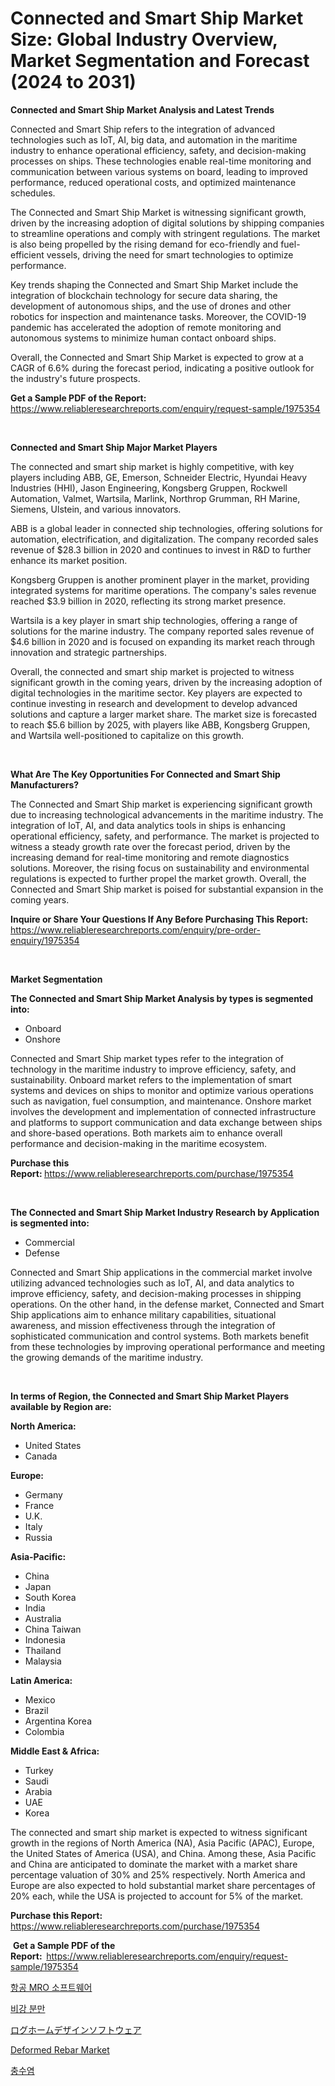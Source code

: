 <p><h1>Connected and Smart Ship Market Size: Global Industry Overview, Market Segmentation and Forecast (2024 to 2031)</h1></p><p><strong>Connected and Smart Ship Market Analysis and Latest Trends</strong></p>
<p><p>Connected and Smart Ship refers to the integration of advanced technologies such as IoT, AI, big data, and automation in the maritime industry to enhance operational efficiency, safety, and decision-making processes on ships. These technologies enable real-time monitoring and communication between various systems on board, leading to improved performance, reduced operational costs, and optimized maintenance schedules.</p><p>The Connected and Smart Ship Market is witnessing significant growth, driven by the increasing adoption of digital solutions by shipping companies to streamline operations and comply with stringent regulations. The market is also being propelled by the rising demand for eco-friendly and fuel-efficient vessels, driving the need for smart technologies to optimize performance.</p><p>Key trends shaping the Connected and Smart Ship Market include the integration of blockchain technology for secure data sharing, the development of autonomous ships, and the use of drones and other robotics for inspection and maintenance tasks. Moreover, the COVID-19 pandemic has accelerated the adoption of remote monitoring and autonomous systems to minimize human contact onboard ships.</p><p>Overall, the Connected and Smart Ship Market is expected to grow at a CAGR of 6.6% during the forecast period, indicating a positive outlook for the industry's future prospects.</p></p>
<p><strong>Get a Sample PDF of the Report:&nbsp;</strong> <a href="https://www.reliableresearchreports.com/enquiry/request-sample/1975354">https://www.reliableresearchreports.com/enquiry/request-sample/1975354</a></p>
<p>&nbsp;</p>
<p><strong>Connected and Smart Ship Major Market Players</strong></p>
<p><p>The connected and smart ship market is highly competitive, with key players including ABB, GE, Emerson, Schneider Electric, Hyundai Heavy Industries (HHI), Jason Engineering, Kongsberg Gruppen, Rockwell Automation, Valmet, Wartsila, Marlink, Northrop Grumman, RH Marine, Siemens, Ulstein, and various innovators.</p><p>ABB is a global leader in connected ship technologies, offering solutions for automation, electrification, and digitalization. The company recorded sales revenue of $28.3 billion in 2020 and continues to invest in R&D to further enhance its market position.</p><p>Kongsberg Gruppen is another prominent player in the market, providing integrated systems for maritime operations. The company's sales revenue reached $3.9 billion in 2020, reflecting its strong market presence.</p><p>Wartsila is a key player in smart ship technologies, offering a range of solutions for the marine industry. The company reported sales revenue of $4.6 billion in 2020 and is focused on expanding its market reach through innovation and strategic partnerships.</p><p>Overall, the connected and smart ship market is projected to witness significant growth in the coming years, driven by the increasing adoption of digital technologies in the maritime sector. Key players are expected to continue investing in research and development to develop advanced solutions and capture a larger market share. The market size is forecasted to reach $5.6 billion by 2025, with players like ABB, Kongsberg Gruppen, and Wartsila well-positioned to capitalize on this growth.</p></p>
<p>&nbsp;</p>
<p><strong>What Are The Key Opportunities For Connected and Smart Ship Manufacturers?</strong></p>
<p><p>The Connected and Smart Ship market is experiencing significant growth due to increasing technological advancements in the maritime industry. The integration of IoT, AI, and data analytics tools in ships is enhancing operational efficiency, safety, and performance. The market is projected to witness a steady growth rate over the forecast period, driven by the increasing demand for real-time monitoring and remote diagnostics solutions. Moreover, the rising focus on sustainability and environmental regulations is expected to further propel the market growth. Overall, the Connected and Smart Ship market is poised for substantial expansion in the coming years.</p></p>
<p><strong>Inquire or Share Your Questions If Any Before Purchasing This Report:</strong> <a href="https://www.reliableresearchreports.com/enquiry/pre-order-enquiry/1975354">https://www.reliableresearchreports.com/enquiry/pre-order-enquiry/1975354</a></p>
<p>&nbsp;</p>
<p><strong>Market Segmentation</strong></p>
<p><strong>The Connected and Smart Ship Market Analysis by types is segmented into:</strong></p>
<p><ul><li>Onboard</li><li>Onshore</li></ul></p>
<p><p>Connected and Smart Ship market types refer to the integration of technology in the maritime industry to improve efficiency, safety, and sustainability. Onboard market refers to the implementation of smart systems and devices on ships to monitor and optimize various operations such as navigation, fuel consumption, and maintenance. Onshore market involves the development and implementation of connected infrastructure and platforms to support communication and data exchange between ships and shore-based operations. Both markets aim to enhance overall performance and decision-making in the maritime ecosystem.</p></p>
<p><strong>Purchase this Report:&nbsp;</strong><a href="https://www.reliableresearchreports.com/purchase/1975354">https://www.reliableresearchreports.com/purchase/1975354</a></p>
<p>&nbsp;</p>
<p><strong>The Connected and Smart Ship Market Industry Research by Application is segmented into:</strong></p>
<p><ul><li>Commercial</li><li>Defense</li></ul></p>
<p><p>Connected and Smart Ship applications in the commercial market involve utilizing advanced technologies such as IoT, AI, and data analytics to improve efficiency, safety, and decision-making processes in shipping operations. On the other hand, in the defense market, Connected and Smart Ship applications aim to enhance military capabilities, situational awareness, and mission effectiveness through the integration of sophisticated communication and control systems. Both markets benefit from these technologies by improving operational performance and meeting the growing demands of the maritime industry.</p></p>
<p>&nbsp;</p>
<p><strong>In terms of Region, the Connected and Smart Ship Market Players available by Region are:</strong></p>
<p>
    <p> <strong> North America: </strong>
        <ul>
            <li>United States</li>
            <li>Canada</li>
        </ul>
        </p> 
    <p> <strong> Europe: </strong>
        <ul>
            <li>Germany</li>
            <li>France</li>
            <li>U.K.</li>
            <li>Italy</li>
            <li>Russia</li>
        </ul>
        </p> 
    <p> <strong> Asia-Pacific: </strong>
        <ul>
            <li>China</li>
            <li>Japan</li>
            <li>South Korea</li>
            <li>India</li>
            <li>Australia</li>
            <li>China Taiwan</li>
            <li>Indonesia</li>
            <li>Thailand</li>
            <li>Malaysia</li>
        </ul>
        </p> 
    <p> <strong> Latin America: </strong>
        <ul>
            <li>Mexico</li>
            <li>Brazil</li>
            <li>Argentina Korea</li>
            <li>Colombia</li>
        </ul>
        </p> 
    <p> <strong> Middle East & Africa: </strong>
        <ul>
            <li>Turkey</li>
            <li>Saudi</li>
            <li>Arabia</li>
            <li>UAE</li>
            <li>Korea</li>
        </ul>
    </p>
    </p>
<p><p>The connected and smart ship market is expected to witness significant growth in the regions of North America (NA), Asia Pacific (APAC), Europe, the United States of America (USA), and China. Among these, Asia Pacific and China are anticipated to dominate the market with a market share percentage valuation of 30% and 25% respectively. North America and Europe are also expected to hold substantial market share percentages of 20% each, while the USA is projected to account for 5% of the market.</p></p>
<p><strong>Purchase this Report: </strong><a href="https://www.reliableresearchreports.com/purchase/1975354">https://www.reliableresearchreports.com/purchase/1975354</a></p>
<p>&nbsp;<strong>Get a Sample PDF of the Report:&nbsp;&nbsp;</strong><a href="https://www.reliableresearchreports.com/enquiry/request-sample/1975354">https://www.reliableresearchreports.com/enquiry/request-sample/1975354</a></p>
<p><strong></strong></p>
<p><p><a href="https://medium.com/@nedkammnacaw/%ED%95%AD%EA%B3%B5-mro-%EC%86%8C%ED%94%84%ED%8A%B8%EC%9B%A8%EC%96%B4-%EC%8B%9C%EC%9E%A5-%EA%B7%9C%EB%AA%A8-cagr-%ED%8A%B8%EB%A0%8C%EB%93%9C-2024-2030-b0f165eb1670">항공 MRO 소프트웨어</a></p><p><a href="https://medium.com/@nicholasgarcia1914/%EC%BD%A7%EB%AC%BC-%EC%A0%84%EB%8B%AC-%EC%8B%9C%EC%9E%A5-%EB%B6%84%EC%84%9D-%EA%B7%B8%EC%9D%98-cagr-%EC%8B%9C%EC%9E%A5-%EC%84%B8%EB%B6%84%ED%99%94-%EB%B0%8F-%EC%84%B8%EA%B3%84-%EC%82%B0%EC%97%85-%EA%B0%9C%EC%9A%94-0394a5860714">비강 분만</a></p><p><a href="https://medium.com/@luispacocha/%E3%83%AD%E3%82%B0%E3%83%9B%E3%83%BC%E3%83%A0%E3%83%87%E3%82%B6%E3%82%A4%E3%83%B3%E3%82%BD%E3%83%95%E3%83%88%E3%82%A6%E3%82%A7%E3%82%A2%E5%B8%82%E5%A0%B4%E3%82%B5%E3%82%A4%E3%82%BA%E3%81%AF-%E3%82%B0%E3%83%AD%E3%83%BC%E3%83%90%E3%83%AB%E6%A5%AD%E7%95%8C%E3%81%A7%E6%9C%80%E3%82%82%E9%81%A9%E3%81%97%E3%81%9F%E3%83%9E%E3%83%BC%E3%82%B1%E3%83%86%E3%82%A3%E3%83%B3%E3%82%B0%E3%83%81%E3%83%A3%E3%83%8D%E3%83%AB%E3%82%92%E6%98%8E%E3%82%89%E3%81%8B%E3%81%AB%E3%81%97%E3%81%BE%E3%81%99-2e068db78d66">ログホームデザインソフトウェア</a></p><p><a href="https://view.publitas.com/reportprime-1/deformed-rebar-market-size-reflecting-a-forecast-till-2031-market-by-type-by-application-and-by-geography/">Deformed Rebar Market</a></p><p><a href="https://github.com/akzkkws047661437/Market-Research-Report-List-1/blob/main/9069141184666.md">충수염</a></p></p>